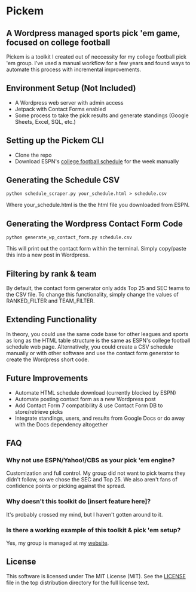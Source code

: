 # Pickem

## A Wordpress managed sports pick 'em game, focused on college football

Pickem is a toolkit I created out of neccessity for my college football pick 'em group. I've used a manual workflow for a few years and found ways to automate this process with incremental improvements.

## Environment Setup (Not Included)
- A Wordpress web server with admin access
- Jetpack with Contact Forms enabled
- Some process to take the pick results and generate standings (Google Sheets, Excel, SQL, etc.)

## Setting up the Pickem CLI
- Clone the repo
- Download ESPN's [college football schedule](http://www.espn.com/college-football/schedule) for the week manually

## Generating the Schedule CSV
```
python schedule_scraper.py your_schedule.html > schedule.csv
```

Where your_schedule.html is the the html file you downloaded from ESPN.

## Generating the Wordpress Contact Form Code
```
python generate_wp_contact_form.py schedule.csv
```

This will print out the contact form within the terminal. Simply copy/paste this into a new post in Wordpress.

## Filtering by rank & team

By default, the contact form generator only adds Top 25 and SEC teams to the CSV file. To change this functionality, simply change the values of RANKED_FILTER and TEAM_FILTER.

## Extending Functionality

In theory, you could use the same code base for other leagues and sports as long as the HTML table structure is the same as ESPN's college football schedule web page. Alternatively, you could create a CSV schedule manually or with other software and use the contact form generator to create the Wordpress short code.

## Future Improvements
- Automate HTML schedule download (currently blocked by ESPN)
- Automate posting contact form as a new Wordpress post
- Add Contact Form 7 compatibility & use Contact Form DB to store/retrieve picks
- Integrate standings, users, and results from Google Docs or do away with the Docs dependency altogether

## FAQ

### Why not use ESPN/Yahoo!/CBS as your pick 'em engine?

Customization and full control. My group did not want to pick teams they didn't follow, so we chose the SEC and Top 25. We also aren't fans of confidence points or picking against the spread.

### Why doesn't this toolkit do [insert feature here]?

It's probably crossed my mind, but I haven't gotten around to it.

### Is there a working example of this toolkit & pick 'em setup?

Yes, my group is managed at my [website](http://pickem.zackwhiteit.com/).

## License

This software is licensed under The MIT License (MIT). See the [LICENSE](LICENSE) file in the top distribution directory for the full license text.
